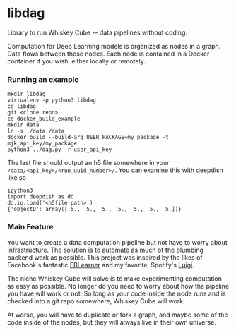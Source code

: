 # libdag

Library to run Whiskey Cube -- data pipelines without coding.

Computation for Deep Learning models is organized as nodes in a graph.
Data flows between these nodes. Each node is contained in a Docker
container if you wish, either locally or remotely.

### Running an example

    mkdir libdag
    virtualenv -p python3 libdag
    cd libdag
    git <clone repo>
    cd docker_build_example
    mkdir data
    ln -s ./data /data    
    docker build --build-arg USER_PACKAGE=my_package -t mjk_api_key/my_package  .
    python3 ../dag.py -r user_api_key
    
The last file should output an h5 file somewhere in your `/data/<api_key>/<run_uuid_number>/`. You
can examine this with deepdish like so

    ipython3
    import deepdish as dd
    dd.io.load('<h5file path>')
    {'objectD': array([ 5.,  5.,  5.,  5.,  5.,  5.,  5.])}

    
### Main Feature

You want to create a data computation pipeline but not have to worry about infrastructure. The solution
is to automate as much of the plumbing backend work as possible. This project was inspired by the
likes of Facebook's fantastic [FBLearner](https://code.facebook.com/posts/1072626246134461/introducing-fblearner-flow-facebook-s-ai-backbone/)
 and my favorite, Spotify's [Luigi](https://github.com/spotify/luigi/).
 
The niche Whiskey Cube will solve is to make experimenting computation as easy as possible. No longer
 do you need to worry about how the pipeline you have will work or not. So long as your code inside
 the node runs and is checked into a git repo somewhere, Whiskey Cube will work.
 
 At worse, you will have to duplicate or fork a graph, and maybe some of the code inside of the nodes, 
 but they will always live in their own universe.
 